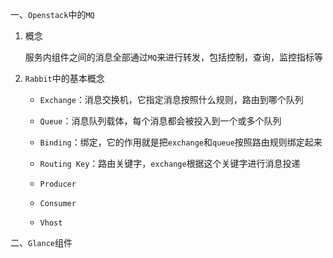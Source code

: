 一、`Openstack`中的`MQ`

1. 概念

   服务内组件之间的消息全部通过`MQ`来进行转发，包括控制，查询，监控指标等

2. `Rabbit`中的基本概念

   - `Exchange`：消息交换机，它指定消息按照什么规则，路由到哪个队列

   - `Queue`：消息队列载体，每个消息都会被投入到一个或多个队列

   - `Binding`：绑定，它的作用就是把`exchange`和`queue`按照路由规则绑定起来

   - `Routing Key`：路由关键字，`exchange`根据这个关键字进行消息投递

   - `Producer`
   - `Consumer`
   - `Vhost`

二、`Glance`组件

